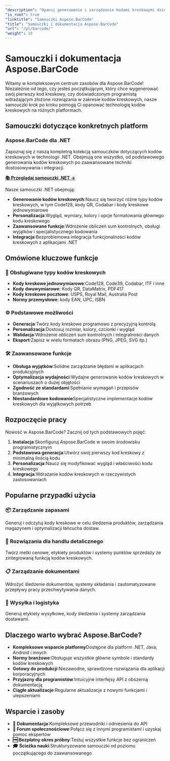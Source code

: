 ```yaml
---
"description": "Opanuj generowanie i zarządzanie kodami kreskowymi dzięki kompleksowym samouczkom Aspose.BarCode. Naucz się tworzyć, dostosowywać i integrować kody kreskowe na różnych platformach."
"is_root": true
"linktitle": "Samouczki Aspose.BarCode"
"title": "Samouczki i dokumentacja Aspose.BarCode"
"url": "/pl/barcode/"
"weight": 10
---
```


# Samouczki i dokumentacja Aspose.BarCode

Witamy w kompleksowym centrum zasobów dla Aspose.BarCode! Niezależnie od tego, czy jesteś początkującym, który chce wygenerować swój pierwszy kod kreskowy, czy doświadczonym programistą wdrażającym złożone rozwiązania w zakresie kodów kreskowych, nasze samouczki krok po kroku pomogą Ci opanować technologię kodów kreskowych na różnych platformach.

## Samouczki dotyczące konkretnych platform

### Aspose.BarCode dla .NET
Zapoznaj się z naszą kompletną kolekcją samouczków dotyczących kodów kreskowych w technologii .NET. Obejmują one wszystko, od podstawowego generowania kodów kreskowych po zaawansowane techniki dostosowywania i integracji.

**[📚 Przeglądaj samouczki .NET →](/barcode/net/)**

Nasze samouczki .NET obejmują:
- **Generowanie kodów kreskowych**:Naucz się tworzyć różne typy kodów kreskowych, w tym Code128, kody QR, Codabar i kody kreskowe jednowymiarowe
- **Personalizacja**:Wygląd, wymiary, kolory i opcje formatowania głównego kodu kreskowego
- **Zaawansowane funkcje**:Wdrożenie obliczeń sum kontrolnych, obsługi wyjątków i specjalistycznego kodowania
- **Integracja**:Bezproblemowa integracja funkcjonalności kodów kreskowych z aplikacjami .NET

## Omówione kluczowe funkcje

### 🎯 **Obsługiwane typy kodów kreskowych**
- **Kody kreskowe jednowymiarowe**:Code128, Code39, Codabar, ITF i inne
- **Kody dwuwymiarowe**: Kody QR, DataMatrix, PDF417
- **Kody kreskowe pocztowe**: USPS, Royal Mail, Australia Post
- **Normy przemysłowe**: kody EAN, UPC, ISBN

### ⚙️ **Podstawowe możliwości**
- **Generacja**:Twórz kody kreskowe programowo z precyzyjną kontrolą
- **Personalizacja**:Dostosuj rozmiar, kolory, czcionki i wygląd
- **Walidacja**:Wdrożenie obliczeń sum kontrolnych i integralności danych
- **Eksport**:Zapisz w wielu formatach obrazu (PNG, JPEG, SVG itp.)

### 🛠️ **Zaawansowane funkcje**
- **Obsługa wyjątków**:Solidne zarządzanie błędami w aplikacjach produkcyjnych
- **Optymalizacja wydajności**:Wydajne generowanie kodów kreskowych w scenariuszach o dużej objętości
- **Zgodność ze standardami**:Spełnianie wymagań i przepisów branżowych
- **Niestandardowe kodowanie**Specjalistyczne implementacje kodów kreskowych dla wyjątkowych potrzeb

## Rozpoczęcie pracy

Nowość w Aspose.BarCode? Zacznij od tych podstawowych pojęć:

1. **Instalacja**:Skonfiguruj Aspose.BarCode w swoim środowisku programistycznym
2. **Podstawowa generacja**:Utwórz swój pierwszy kod kreskowy z minimalną ilością kodu
3. **Personalizacja**:Naucz się modyfikować wygląd i właściwości kodu kreskowego
4. **Integracja**:Wdrażanie kodów kreskowych w rzeczywistych zastosowaniach

## Popularne przypadki użycia

### 📦 **Zarządzanie zapasami**
Generuj i odczytuj kody kreskowe w celu śledzenia produktów, zarządzania magazynem i optymalizacji łańcucha dostaw.

### 🏪 **Rozwiązania dla handlu detalicznego**
Twórz metki cenowe, etykiety produktów i systemy punktów sprzedaży ze zintegrowaną funkcją kodów kreskowych.

### 📋 **Zarządzanie dokumentami**
Wdrożyć śledzenie dokumentów, systemy składania i zautomatyzowane przepływy pracy przechwytywania danych.

### 🚚 **Wysyłka i logistyka**
Generuj etykiety wysyłkowe, kody śledzenia i systemy zarządzania dostawami.

## Dlaczego warto wybrać Aspose.BarCode?

- **Kompleksowe wsparcie platformy**Dostępne dla platform .NET, Java, Android i innych
- **Normy branżowe**:Obsługuje wszystkie główne symbole i standardy kodów kreskowych
- **Gotowy do produkcji**:Niezawodne, sprawdzone rozwiązania dla aplikacji korporacyjnych
- **Przyjazny dla programistów**:Intuicyjne interfejsy API z obszerną dokumentacją
- **Ciągłe aktualizacje**:Regularne aktualizacje z nowymi funkcjami i ulepszeniami

## Wsparcie i zasoby

- **📖 Dokumentacja**:Kompleksowe przewodniki i odniesienia do API
- **💬 Forum społecznościowe**:Połącz się z innymi programistami i uzyskaj pomoc ekspertów
- **🆓 Bezpłatny okres próbny**:Testuj wszystkie funkcje bez ograniczeń
- **🎓 Ścieżka nauki**:Strukturyzowane samouczki od poziomu początkującego do zaawansowanego